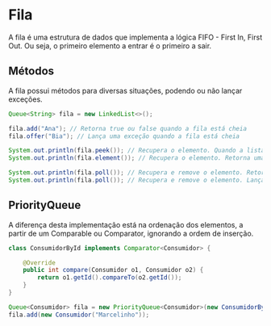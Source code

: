 # Fila
A fila é uma estrutura de dados que implementa a lógica FIFO - First In, First Out. Ou seja, o primeiro elemento a entrar é o primeiro a sair.

## Métodos
A fila possui métodos para diversas situações, podendo ou não lançar exceções.

```java
Queue<String> fila = new LinkedList<>();

fila.add("Ana"); // Retorna true ou false quando a fila está cheia
fila.offer("Bia"); // Lança uma exceção quando a fila está cheia

System.out.println(fila.peek()); // Recupera o elemento. Quando a lista está vazia, retorna nulo
System.out.println(fila.element()); // Recupera o elemento. Retorna uma exceção

System.out.println(fila.poll()); // Recupera e remove o elemento. Retorna null se estiver vazia
System.out.println(fila.poll()); // Recupera e remove o elemento. Lança uma exceção se estiver vazia
```

## PriorityQueue
A diferença desta implementação está na ordenação dos elementos, a partir de um Comparable ou Comparator, ignorando a ordem de inserção.

```java
class ConsumidorById implements Comparator<Consumidor> {

    @Override
    public int compare(Consumidor o1, Consumidor o2) {
        return o1.getId().compareTo(o2.getId());
    }
}

Queue<Consumidor> fila = new PriorityQueue<Consumidor>(new ConsumidorById());
fila.add(new Consumidor("Marcelinho"));
```
